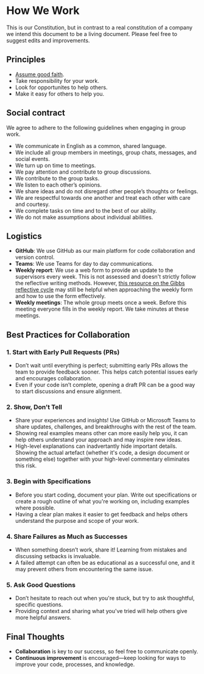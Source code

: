 <!-- TODO: Edit this -->

# How We Work

This is our Constitution, but in contrast to a real constitution of a company we intend this document to be a living document. Please feel free to suggest edits and improvements.

## Principles

- [Assume good faith](https://en.wikipedia.org/wiki/Good_faith).
- Take responsibility for your work.
- Look for opportunites to help others.
- Make it easy for others to help you.

## Social contract

We agree to adhere to the following guidelines when engaging in group work. 

- We communicate in English as a common, shared language.
- We include all group members in meetings, group chats, messages, and social events.
- We turn up on time to meetings.
- We pay attention and contribute to group discussions. 
- We contribute to the group tasks.
- We listen to each other’s opinions. 
- We share ideas and do not disregard other people’s thoughts or feelings.
- We are respectful towards one another and treat each other with care and courtesy.
- We complete tasks on time and to the best of our ability.
- We do not make assumptions about individual abilities.


## Logistics

- **GitHub**: We use GitHub as our main platform for code collaboration and version control.
- **Teams**: We use Teams for day to day communications.
- **Weekly report**: We use a web form to provide an update to the supervisors every week. This is not assessed and doesn't strictly follow the reflective writing methods. However, [this resource on the Gibbs reflective cycle](https://reflection.ed.ac.uk/reflectors-toolkit/reflecting-on-experience/gibbs-reflective-cycle) may still be helpful when approaching the weekly form and how to use the form effectively.
- **Weekly meetings**: The whole group meets once a week. Before this meeting everyone fills in the weekly report. We take minutes at these meetings.


## Best Practices for Collaboration

### 1. Start with Early Pull Requests (PRs)
   - Don’t wait until everything is perfect; submitting early PRs allows the team to provide feedback sooner. This helps catch potential issues early and encourages collaboration.
   - Even if your code isn’t complete, opening a draft PR can be a good way to start discussions and ensure alignment.

### 2. Show, Don’t Tell
   - Share your experiences and insights! Use GitHub or Microsoft Teams to share updates, challenges, and breakthroughs with the rest of the team.
   - Showing real examples means other can more easily help you, it can help others understand your approach and may inspire new ideas.
   - High-level explanations can inadvertantly hide important details. Showing the actual artefact (whether it's code, a design document or something else) together with your high-level commentary eliminates this risk.

### 3. Begin with Specifications
   - Before you start coding, document your plan. Write out specifications or create a rough outline of what you're working on, including examples where possible.
   - Having a clear plan makes it easier to get feedback and helps others understand the purpose and scope of your work.

### 4. Share Failures as Much as Successes
   - When something doesn’t work, share it! Learning from mistakes and discussing setbacks is invaluable.
   - A failed attempt can often be as educational as a successful one, and it may prevent others from encountering the same issue.

### 5. Ask Good Questions
   - Don’t hesitate to reach out when you're stuck, but try to ask thoughtful, specific questions.
   - Providing context and sharing what you've tried will help others give more helpful answers.

## Final Thoughts
- **Collaboration** is key to our success, so feel free to communicate openly.
- **Continuous improvement** is encouraged—keep looking for ways to improve your code, processes, and knowledge.
